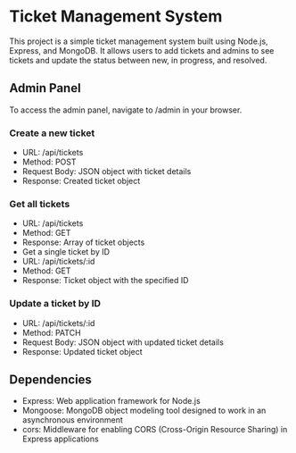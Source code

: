 # Ticket Management System

This project is a simple ticket management system built using Node.js, Express, and MongoDB. It allows users to add tickets and admins to see tickets and update the status between new, in progress, and resolved.

## Admin Panel
To access the admin panel, navigate to /admin in your browser. 

### Create a new ticket

* URL: /api/tickets
* Method: POST
* Request Body: JSON object with ticket details
* Response: Created ticket object

### Get all tickets
* URL: /api/tickets
* Method: GET
* Response: Array of ticket objects
* Get a single ticket by ID
* URL: /api/tickets/:id
* Method: GET
* Response: Ticket object with the specified ID

### Update a ticket by ID
* URL: /api/tickets/:id
* Method: PATCH
* Request Body: JSON object with updated ticket details
* Response: Updated ticket object

## Dependencies
* Express: Web application framework for Node.js
* Mongoose: MongoDB object modeling tool designed to work in an asynchronous environment
* cors: Middleware for enabling CORS (Cross-Origin Resource Sharing) in Express applications